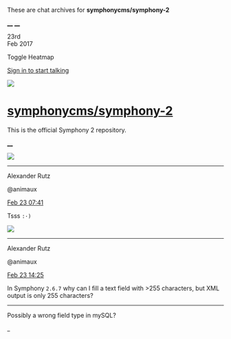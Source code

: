 These are chat archives for **symphonycms/symphony-2**

[__](/symphonycms/symphony-2/archives/2017/02/24)
[__](/symphonycms/symphony-2/archives/2017/02/22)

23rd  
Feb 2017

Toggle Heatmap

[Sign in to start talking](/login?action=login&button=archive-login)

![](https://avatars-02.gitter.im/group/iv/3/57542c45c43b8c601977197e?s=48)

#  [symphonycms/symphony-2](/symphonycms/symphony-2)

This is the official Symphony 2 repository.

[ __ ](/orgs/symphonycms/rooms "More symphonycms rooms" )

![](https://avatars2.githubusercontent.com/u/446874?v=3&s=30)

__ __

Alexander Rutz

@animaux

[Feb 23
07:41](https://gitter.im/symphonycms/symphony-2?at=58ae9216e961e53c7f5673ae ""
)

Tsss `:·)`

![](https://avatars2.githubusercontent.com/u/446874?v=3&s=30)

__ __

Alexander Rutz

@animaux

[Feb 23
14:25](https://gitter.im/symphonycms/symphony-2?at=58aef0be21d548df2c4a808f ""
)

In Symphony `2.6.7` why can I fill a text field with &gt;255 characters, but
XML output is only 255 characters?

__ __

Possibly a wrong field type in mySQL?

_

